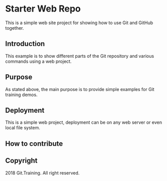 # Starter Web Repo

This is a simple web site project for showing how to use Git and GitHub together.

## Introduction
This example is to show different parts of the Git repository and various commands using a web project.

## Purpose

As stated above, the main purpose is to provide simple examples for Git training demos.

## Deployment

This is a simple web project, deployment can be on any web server or even local file system.

## How to contribute

## Copyright

2018 Git.Training. All right reserved.
